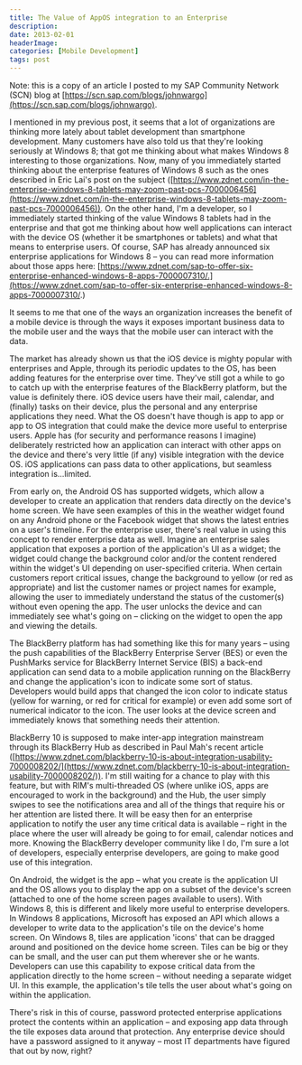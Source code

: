 ```yaml
---
title: The Value of AppOS integration to an Enterprise
description: 
date: 2013-02-01
headerImage: 
categories: [Mobile Development]
tags: post
---
```


Note: this is a copy of an article I posted to my SAP Community Network (SCN) blog at [https://scn.sap.com/blogs/johnwargo](https://scn.sap.com/blogs/johnwargo).

I mentioned in my previous post, it seems that a lot of organizations are thinking more lately about tablet development than smartphone development. Many customers have also told us that they're looking seriously at Windows 8; that got me thinking about what makes Windows 8 interesting to those organizations. Now, many of you immediately started thinking about the enterprise features of Windows 8 such as the ones described in Eric Lai's post on the subject ([https://www.zdnet.com/in-the-enterprise-windows-8-tablets-may-zoom-past-pcs-7000006456](https://www.zdnet.com/in-the-enterprise-windows-8-tablets-may-zoom-past-pcs-7000006456)). On the other hand, I'm a developer, so I immediately started thinking of the value Windows 8 tablets had in the enterprise and that got me thinking about how well applications can interact with the device OS (whether it be smartphones or tablets) and what that means to enterprise users. Of course, SAP has already announced six enterprise applications for Windows 8 – you can read more information about those apps here: [https://www.zdnet.com/sap-to-offer-six-enterprise-enhanced-windows-8-apps-7000007310/.](https://www.zdnet.com/sap-to-offer-six-enterprise-enhanced-windows-8-apps-7000007310/.)

It seems to me that one of the ways an organization increases the benefit of a mobile device is through the ways it exposes important business data to the mobile user and the ways that the mobile user can interact with the data.

The market has already shown us that the iOS device is mighty popular with enterprises and Apple, through its periodic updates to the OS, has been adding features for the enterprise over time. They've still got a while to go to catch up with the enterprise features of the BlackBerry platform, but the value is definitely there. iOS device users have their mail, calendar, and (finally) tasks on their device, plus the personal and any enterprise applications they need. What the OS doesn't have though is app to app or app to OS integration that could make the device more useful to enterprise users. Apple has (for security and performance reasons I imagine) deliberately restricted how an application can interact with other apps on the device and there's very little (if any) visible integration with the device OS. iOS applications can pass data to other applications, but seamless integration is…limited.

From early on, the Android OS has supported widgets, which allow a developer to create an application that renders data directly on the device's home screen. We have seen examples of this in the weather widget found on any Android phone or the Facebook widget that shows the latest entries on a user's timeline. For the enterprise user, there's real value in using this concept to render enterprise data as well. Imagine an enterprise sales application that exposes a portion of the application's UI as a widget; the widget could change the background color and/or the content rendered within the widget's UI depending on user-specified criteria. When certain customers report critical issues, change the background to yellow (or red as appropriate) and list the customer names or project names for example, allowing the user to immediately understand the status of the customer(s) without even opening the app. The user unlocks the device and can immediately see what's going on – clicking on the widget to open the app and viewing the details.

The BlackBerry platform has had something like this for many years – using the push capabilities of the BlackBerry Enterprise Server (BES) or even the PushMarks service for BlackBerry Internet Service (BIS) a back-end application can send data to a mobile application running on the BlackBerry and change the application's icon to indicate some sort of status. Developers would build apps that changed the icon color to indicate status (yellow for warning, or red for critical for example) or even add some sort of numerical indicator to the icon. The user looks at the device screen and immediately knows that something needs their attention.

BlackBerry 10 is supposed to make inter-app integration mainstream through its BlackBerry Hub as described in Paul Mah's recent article ([https://www.zdnet.com/blackberry-10-is-about-integration-usability-7000008202/](https://www.zdnet.com/blackberry-10-is-about-integration-usability-7000008202/)). I'm still waiting for a chance to play with this feature, but with RIM's multi-threaded OS (where unlike iOS, apps are encouraged to work in the background) and the Hub, the user simply swipes to see the notifications area and all of the things that require his or her attention are listed there. It will be easy then for an enterprise application to notify the user any time critical data is available – right in the place where the user will already be going to for email, calendar notices and more. Knowing the BlackBerry developer community like I do, I'm sure a lot of developers, especially enterprise developers, are going to make good use of this integration.

On Android, the widget is the app – what you create is the application UI and the OS allows you to display the app on a subset of the device's screen (attached to one of the home screen pages available to users). With Windows 8, this is different and likely more useful to enterprise developers. In Windows 8 applications, Microsoft has exposed an API which allows a developer to write data to the application's tile on the device's home screen. On Windows 8, tiles are application 'icons' that can be dragged around and positioned on the device home screen. Tiles can be big or they can be small, and the user can put them wherever she or he wants. Developers can use this capability to expose critical data from the application directly to the home screen – without needing a separate widget UI. In this example, the application's tile tells the user about what's going on within the application.

There's risk in this of course, password protected enterprise applications protect the contents within an application – and exposing app data through the tile exposes data around that protection. Any enterprise device should have a password assigned to it anyway – most IT departments have figured that out by now, right?